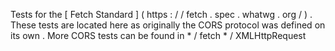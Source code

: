 Tests
for
the
[
Fetch
Standard
]
(
https
:
/
/
fetch
.
spec
.
whatwg
.
org
/
)
.
These
tests
are
located
here
as
originally
the
CORS
protocol
was
defined
on
its
own
.
More
CORS
tests
can
be
found
in
*
/
fetch
*
/
XMLHttpRequest
